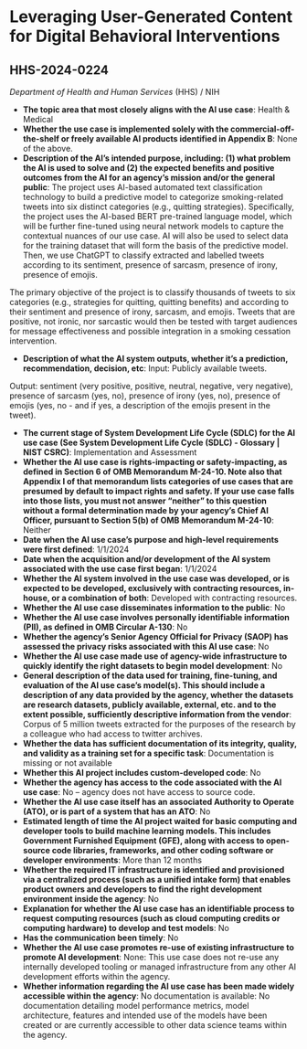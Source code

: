 # Leveraging User-Generated Content for Digital Behavioral Interventions
## HHS-2024-0224
_Department of Health and Human Services_ (HHS) / NIH


+ **The topic area that most closely aligns with the AI use case**: Health & Medical
+ **Whether the use case is implemented solely with the commercial-off-the-shelf or freely available AI products identified in Appendix B**: None of the above.
+ **Description of the AI’s intended purpose, including: (1) what problem the AI is used to solve and (2) the expected benefits and positive outcomes from the AI for an agency’s mission and/or the general public**: The project uses AI-based automated text classification technology to build a predictive model to categorize smoking-related tweets into six distinct categories (e.g., quitting strategies). Specifically, the project uses the AI-based BERT pre-trained language model, which will be further fine-tuned using neural network models to capture the contextual nuances of our use case. AI will also be used to select data for the training dataset that will form the basis of the predictive model. Then, we use ChatGPT to classify extracted and labelled tweets according to its sentiment, presence of sarcasm, presence of irony, presence of emojis. 

The primary objective of the project is to classify thousands of tweets to six categories (e.g., strategies for quitting, quitting benefits) and according to their sentiment and presence of irony, sarcasm, and emojis. Tweets that are positive, not ironic, nor sarcastic would then be tested with target audiences for message effectiveness and possible integration in a smoking cessation intervention.
+ **Description of what the AI system outputs, whether it’s a prediction, recommendation, decision, etc**: Input: Publicly available tweets.

Output: sentiment (very positive, positive, neutral, negative, very negative), presence of sarcasm (yes, no), presence of irony (yes, no), presence of emojis (yes, no - and if yes, a description of the emojis present in the tweet).
+ **The current stage of System Development Life Cycle (SDLC) for the AI use case (See System Development Life Cycle (SDLC) - Glossary | NIST CSRC)**: Implementation and Assessment
+ **Whether the AI use case is rights-impacting or safety-impacting, as defined in Section 6 of OMB Memorandum M-24-10. Note also that Appendix I of that memorandum lists categories of use cases that are presumed by default to impact rights and safety. If your use case falls into those lists, you must not answer “neither” to this question without a formal determination made by your agency’s Chief AI Officer, pursuant to Section 5(b) of OMB Memorandum M-24-10**: Neither
+ **Date when the AI use case’s purpose and high-level requirements were first defined**: 1/1/2024
+ **Date when the acquisition and/or development of the AI system associated with the use case first began**: 1/1/2024
+ **Whether the AI system involved in the use case was developed, or is expected to be developed, exclusively with contracting resources, in-house, or a combination of both**: Developed with contracting resources.
+ **Whether the AI use case disseminates information to the public**: No
+ **Whether the AI use case involves personally identifiable information (PII), as defined in OMB Circular A-130**: No
+ **Whether the agency’s Senior Agency Official for Privacy (SAOP) has assessed the privacy risks associated with this AI use case**: No
+ **Whether the AI use case made use of agency-wide infrastructure to quickly identify the right datasets to begin model development**: No
+ **General description of the data used for training, fine-tuning, and evaluation of the AI use case’s model(s). This should include a description of any data provided by the agency, whether the datasets are research datasets, publicly available, external, etc. and to the extent possible, sufficiently descriptive information from the vendor**: Corpus of 5 million tweets extracted for the purposes of the research by a colleague who had access to twitter archives.
+ **Whether the data has sufficient documentation of its integrity, quality, and validity as a training set for a specific task**: Documentation is missing or not available
+ **Whether this AI project includes custom-developed code**: No
+ **Whether the agency has access to the code associated with the AI use case**: No – agency does not have access to source code.
+ **Whether the AI use case itself has an associated Authority to Operate (ATO), or is part of a system that has an ATO**: No
+ **Estimated length of time the AI project waited for basic computing and developer tools to build machine learning models. This includes Government Furnished Equipment (GFE), along with access to open-source code libraries, frameworks, and other coding software or developer environments**: More than 12 months
+ **Whether the required IT infrastructure is identified and provisioned via a centralized process (such as a unified intake form) that enables product owners and developers to find the right development environment inside the agency**: No
+ **Explanation for whether the AI use case has an identifiable process to request computing resources (such as cloud computing credits or computing hardware) to develop and test models**: No
+ **Has the communication been timely**: No
+ **Whether the AI use case promotes re-use of existing infrastructure to promote AI development**: None: This use case does not re-use any internally developed tooling or managed infrastructure from any other AI development efforts within the agency.
+ **Whether information regarding the AI use case has been made widely accessible within the agency**: No documentation is available: No documentation detailing model performance metrics, model architecture, features and intended use of the models have been created or are currently accessible to other data science teams within the agency.